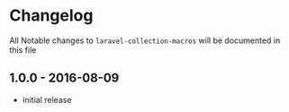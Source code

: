 # Changelog

All Notable changes to `laravel-collection-macros` will be documented in this file

## 1.0.0 - 2016-08-09

- initial release
